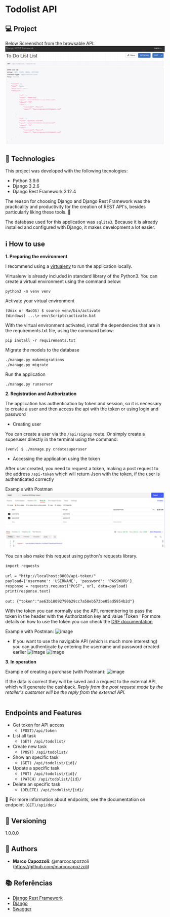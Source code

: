 # Todolist API

## 💻 Project

Below Screenshot from the browsable API:
![image](/readme_img/main_screen.png?raw=true "Main_Screen")

## 🚀 Technologies

This project was developed with the following tecnologies:
- Python 3.9.6
- Django 3.2.6
- Django Rest Framework 3.12.4

The reason for choosing Django and Django Rest Framework was the practicality and productivity for the creation of REST API's, besides particularly liking these tools. 🥰

The database used for this application was `sqlite3`. Because it is already installed and configured with Django, it makes development a lot easier.

## ℹ️ How to use

**1. Preparing the environment**

I recommend using a [virtualenv](https://virtualenv.pypa.io/en/latest/) to run the application locally. 

Virtualenv is already included in standard library of the Python3. You can create a virtual environment using the command below:
```
python3 -m venv venv
```
Activate your virtual environment
```
(Unix or MacOS) $ source venv/bin/activate
(Windows) ...\> env\Scripts\activate.bat
```
With the virtual environment activated, install the dependencies that are in the requirements.txt file, using the command below:
```
pip install -r requirements.txt
```
Migrate the models to the database
```
./manage.py makemigrations
./manage.py migrate
```
Run the application
```
./manage.py runserver
```
**2. Registration and Authorization**

The application has authentication by token and session, so it is necessary to create a user and then access the api with the token or using login and password

- Creating user

You can create a user via the `/api/signup` route. Or simply create a superuser directly in the terminal using the command:
```
(venv) $ ./manage.py createsuperuser
```
- Accessing the application using the token

After user created, you need to request a token, making a post request to the address `/api-token` which will return Json with the token, if the user is authenticated correctly

Example with Postman
![image](/readme_img/postman_POST_api-token.png?raw=true "Postman Post_api-token")

You can also make this request using python's requests library.
```
import requests

url = "http://localhost:8000/api-token/"
payload={'username': 'USERNAME', 'password': 'PASSWORD'}
response = requests.request("POST", url, data=payload)
print(response.text)

out: {"token":"ae63b18092790b29cc7a58eb573be05ad5954b2d"}
```

With the token you can normally use the API, remembering to pass the token in the header with the Authorization key and value 'Token <token>' For more details on how to use the token you can check the [DRF documentation](https://www.django-rest-framework.org/api-guide/authentication/#tokenauthentication)

Example with Postman:
![image](/readme_img/Postman_GET_api-buy.png?raw=true "Postman Get_api/buy")

- If you want to use the navigable API (which is much more interesting) you can authenticate by entering the username and password created earlier
![image](/readme_img/drfweb_noauthentication.png?raw=true "drfweb noauthentication")
![image](/readme_img/drfweb_login_screen.png?raw=true "drfweb login_screen")

**3. In operation**
  
Example of creating a purchase (with Postman):
![image](/readme_img/Postman_Post_api-buy.png?raw=true "Postman Post api/buy")

If the data is correct they will be saved and a request to the external API, which will generate the cashback. *Reply from the post request made by the retailer's customer will be the reply from the external API.*
```Json
```
 

## Endpoints and Features

- Get token for API access
  - `(POST)/api/token`
- List all task
  - `(GET) /api/todolist/`
- Create new task
  - `(POST) /api/todolist/`
- Show an specific task
  - `(GET) /api/todolist/{id}/`
- Update a specific task
  - `(PUT) /api/todolist/{id}/`
  - `(PATCH) /api/todolist/{id}/`
- Delete an specific task
  - `(DELETE) /api/todolist/{id}/`

👀 For more information about endpoints, see the documentation on endpoint `(GET)/api/doc/`

## 📎 Versioning

1.0.0.0

## 🧔 Authors

* **Marco Capozzoli**: @marcocapozzoli (https://github.com/marcocapozzoli)

## 📚 Referências
- [Django Rest Framework](https://www.django-rest-framework.org/)
- [Django](https://www.djangoproject.com/)
- [Swagger](https://drf-yasg.readthedocs.io/en/stable/)
